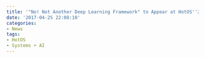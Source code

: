 ```yaml
---
title: '"No! Not Another Deep Learning Framework" to Appear at HotOS''2017'
date: '2017-04-25 22:08:10'
categories:
- News
tags:
- HotOS
- Systems + AI
---
```


